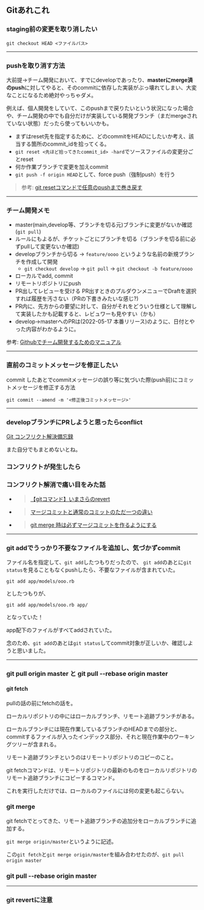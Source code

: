 ## Gitあれこれ

### staging前の変更を取り消したい

`git checkout HEAD <ファイルパス>`

---

### pushを取り消す方法

大前提→チーム開発において、すでにdevelopであったり、**masterにmerge済のpush**に対してやると、そのcommitに依存した実装がぶっ壊れてしまい、大変なことになるため絶対やっちゃダメ。

例えば、個人開発をしていて、このpushまで戻りたいという状況になった場合や、チーム開発の中でも自分だけが実装している開発ブランチ（まだmergeされていない状態）だったら使ってもいいかも。

- まずはreset先を指定するために、どのcommitをHEADにしたいか考え、該当する箇所のcommit_idを拾ってくる。
- `git reset <先ほど拾ってきたcommit_id> -hard`でソースファイルの変更分ごとreset
- 何か作業ブランチで変更を加えcommit
- `git push -f origin HEAD`として、force push（強制push）を行う

> 参考: [git resetコマンドで任意のpushまで巻き戻す](https://qiita.com/aki4000/items/bec93ba631a83b687fb4#%E5%BC%B7%E5%88%B6%E7%9A%84%E3%81%ABpush%E3%81%99%E3%82%8B)

---

### チーム開発メモ

- master(main,develop等、ブランチを切る元)ブランチに変更がないか確認(`git pull`)
- ルールにもよるが、チケットごとにブランチを切る（ブランチを切る前に必ずpullして変更ないか確認)
- developブランチから切る → `feature/oooo` というような名前の新規ブランチを作成して開発
  - `git checkout develop` → `git pull` → `git checkout -b feature/oooo`
- ローカルでadd, commit
- リモートリポジトリにpush
- PR出してレビューを受ける PR出すときのプルダウンメニューでDraftを選択すれば履歴を汚さない（PRの下書きみたいな感じ?)
- PR内に、先方からの要望に対して、自分がそれをどういう仕様として理解して実装したかも記載すると、レビュワーも見やすい（かも）
- develop→masterへのPRは(2022-05-17 本番リリース)のように、日付とやった内容がわかるように。

参考: [Githubでチーム開発するためのマニュアル](https://qiita.com/siida36/items/880d92559af9bd245c34)

---

### 直前のコミットメッセージを修正したい

commit したあとでcommitメッセージの誤り等に気づいた際(push前)にコミットメッセージを修正する方法

```
git commit --amend -m '<修正後コミットメッセージ>'
```


---

### developブランチにPRしようと思ったらconflict

[Git コンフリクト解決備忘録](https://qiita.com/crarrry/items/c5964512e21e383b73da)

また自分でもまとめないとね。



### コンフリクトが発生したら

### コンフリクト解消で痛い目をみた話



- >  [【gitコマンド】いまさらのrevert](https://qiita.com/chihiro/items/2fa827d0eac98109e7ee)
- >  [マージコミットと通常のコミットのただ一つの違い](https://udomomo.hatenablog.com/entry/2019/07/14/235323)
- >  [git merge 時は必ずマージコミットを作るようにする](https://neos21.net/blog/2017/06/18-01.html)


---
### git addでうっかり不要なファイルを追加し、気づかずcommit

ファイル名を指定して、`git add`したつもりだったので、 `git add`のあとに`git status`を見ることもなくpushしたら、不要なファイルが含まれていた。

```
git add app/models/ooo.rb
```
としたつもりが、

```
git add app/models/ooo.rb app/
```
となっていた！

app配下のファイルがすべてaddされていた。

念のため、`git add`のあとは`git status`してcommit対象が正しいか、確認しようと思いました。

---

### git pull origin master と git pull --rebase origin master

#### git fetch
pullの話の前にfetchの話を。

ローカルリポジトリの中にはローカルブランチ、リモート追跡ブランチがある。 

ローカルブランチには現在作業しているブランチのHEADまでの部分と、commitするファイルが入ったインデックス部分、それと現在作業中のワーキングツリーが含まれる。

リモート追跡ブランチというのはリモートリポジトリのコピーのこと。

git fetchコマンドは、リモートリポジトリの最新のものをローカルリポジトリのリモート追跡ブランチにコピーするコマンド。

これを実行しただけでは、ローカルのファイルには何の変更も起こらない。

### git merge
git fetchでとってきた、リモート追跡ブランチの追加分をローカルブランチに追加する。

`git merge origin/master`というように記述。

この`git fetch`と`git merge origin/master`を組み合わせたのが、`git pull origin master`

### git pull --rebase origin master




---
### git revertに注意

